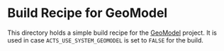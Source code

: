 # Build Recipe for GeoModel

This directory holds a simple build recipe for the
[GeoModel](https://gitlab.cern.ch/GeoModelDev/GeoModel) project. It is used
 in case `ACTS_USE_SYSTEM_GEOMODEL` is set to `FALSE` for the build.
